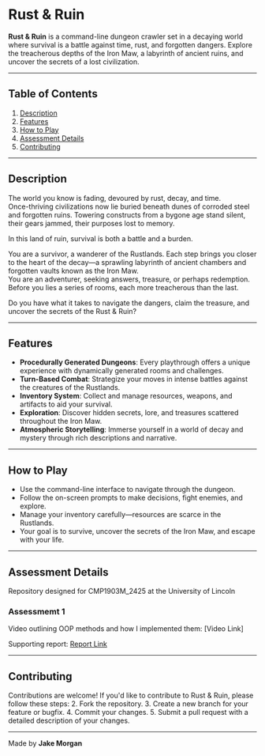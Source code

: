 # Rust & Ruin

**Rust & Ruin** is a command-line dungeon crawler set in a decaying world where survival is a battle against time, rust, and forgotten dangers. Explore the treacherous depths of the Iron Maw, a labyrinth of ancient ruins, and uncover the secrets of a lost civilization.

---

## Table of Contents
1. [Description](#description)  
2. [Features](#features)  
3. [How to Play](#how-to-play)  
4. [Assessment Details](#assessment-details)  
5. [Contributing](#contributing)

---

## Description

The world you know is fading, devoured by rust, decay, and time.  
Once-thriving civilizations now lie buried beneath dunes of corroded steel and forgotten ruins. Towering constructs from a bygone age stand silent, their gears jammed, their purposes lost to memory.

In this land of ruin, survival is both a battle and a burden.  

You are a survivor, a wanderer of the Rustlands. Each step brings you closer to the heart of the decay—a sprawling labyrinth of ancient chambers and forgotten vaults known as the Iron Maw.  
You are an adventurer, seeking answers, treasure, or perhaps redemption.  
Before you lies a series of rooms, each more treacherous than the last.  

Do you have what it takes to navigate the dangers, claim the treasure, and uncover the secrets of the Rust & Ruin?

---

## Features

- **Procedurally Generated Dungeons**: Every playthrough offers a unique experience with dynamically generated rooms and challenges.  
- **Turn-Based Combat**: Strategize your moves in intense battles against the creatures of the Rustlands.  
- **Inventory System**: Collect and manage resources, weapons, and artifacts to aid your survival.  
- **Exploration**: Discover hidden secrets, lore, and treasures scattered throughout the Iron Maw.  
- **Atmospheric Storytelling**: Immerse yourself in a world of decay and mystery through rich descriptions and narrative.  

---

## How to Play

- Use the command-line interface to navigate through the dungeon.
- Follow the on-screen prompts to make decisions, fight enemies, and explore.
- Manage your inventory carefully—resources are scarce in the Rustlands.
- Your goal is to survive, uncover the secrets of the Iron Maw, and escape with your life.

---

## Assessment Details

Repository designed for CMP1903M_2425 at the University of Lincoln

### Assessmemt 1

Video outlining OOP methods and how I implemented them: [Video Link]

Supporting report: [Report Link](https://universityoflincoln-my.sharepoint.com/:w:/g/personal/29160569_students_lincoln_ac_uk/EYqaNETTvN9AsYEpJkQ3Te4BQi4pOBzE47FRZQqrGRfqpg?e=eEkfYp)

---

## Contributing

Contributions are welcome! If you'd like to contribute to Rust & Ruin, please follow these steps:
2. Fork the repository.
3. Create a new branch for your feature or bugfix.
4. Commit your changes.
5. Submit a pull request with a detailed description of your changes.

---

Made by **Jake Morgan**
